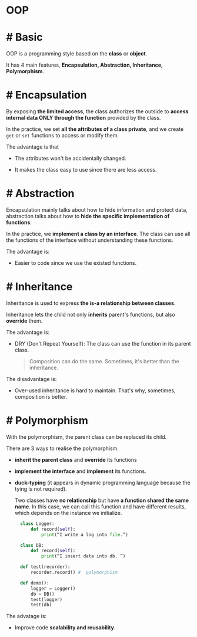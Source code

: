 #  OOP

# #  Basic

OOP is a programming style based on the **class** or **object**.

It has 4 main features, **Encapsulation, Abstraction, Inheritance, Polymorphism**.

# #  Encapsulation

By exposing **the limited access**, the class authorizes the outside to **access internal data ONLY through the function** provided by the class.

In the practice, we set **all the attributes of a class private**, and we create `get` or `set` functions to access or modify them.

The advantage is that

- The attributes won't be accidentally changed.

- It makes the class easy to use since there are less access.

# #  Abstraction

Encapsulation mainly talks about how to hide information and protect data, abstraction talks about how to **hide the specific implementation of functions**.

In the practice, we **implement a class by an interface**. The class can use all the functions of the interface without understanding these functions.

The advantage is:

- Easier to code since we use the existed functions.

# #  Inheritance

Inheritance is used to express **the is-a relationship between classes**.

Inheritance lets the child not only **inherits** parent's functions, but also **override** them.

The advantage is:

- DRY (Don't Repeat Yourself): The class can use the function in its parent class.

  > Composition can do the same. Sometimes, it's better than the inheritance.

The disadvantage is:

- Over-used inheritance is hard to maintain. That's why, sometimes, composition is better.

# #  Polymorphism

With the polymorphism, the parent class can be replaced its child.

There are 3 ways to realise the polymorphism.

- **inherit the parent class** and **override** its functions

- **implement the interface** and **implement** its functions.

- **duck-typing** (it appears in dynamic programming language because the tying is not required).

  Two classes have **no relationship** but have **a function shared the same name**. In this case, we can call this function and have different results, which depends on the instance we initialize.

  ```python
    class Logger:
        def record(self):
            print(“I write a log into file.”)

    class DB:
        def record(self):
            print(“I insert data into db. ”)

    def test(recorder):
        recorder.record() #  polymorphism

    def demo():
        logger = Logger()
        db = DB()
        test(logger)
        test(db)
  ```

The advatage is:

- Improve code **scalability and reusability**.